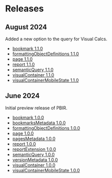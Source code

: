 # Releases

## August 2024

Added a new option to the query for Visual Calcs.

- [bookmark 1.1.0](./definition/bookmark/versions.md#1.1.0)
- [formattingObjectDefinitions 1.1.0](./definition/formattingObjectDefinitions/versions.md#1.1.0)
- [page 1.1.0](./definition/page/versions.md#1.1.0)
- [report 1.1.0](./definition/report/versions.md#1.1.0)
- [semanticQuery 1.1.0](./definition/semanticQuery/versions.md#1.1.0)
- [visualContainer 1.1.0](./definition/visualContainer/versions.md#1.1.0)
- [visualContainerMobileState 1.1.0](./definition/visualContainerMobileState/versions.md#1.1.0)

## June 2024

Initial preview release of PBIR.

- [bookmark 1.0.0](./definition/bookmark/versions.md#1.0.0)
- [bookmarksMetadata 1.0.0](./definition/bookmarksMetadata/versions.md#1.0.0)
- [formattingObjectDefinitions 1.0.0](./definition/formattingObjectDefinitions/versions.md#1.0.0)
- [page 1.0.0](./definition/page/versions.md#1.0.0)
- [pagesMetadata 1.0.0](./definition/pagesMetadata/versions.md#1.0.0)
- [report 1.0.0](./definition/report/versions.md#1.0.0)
- [reportExtension 1.0.0](./definition/reportExtension/versions.md#1.0.0)
- [semanticQuery 1.0.0](./definition/semanticQuery/versions.md#1.0.0)
- [versionMetadata 1.0.0](./definition/versionMetadata/versions.md#1.0.0)
- [visualContainer 1.0.0](./definition/visualContainer/versions.md#1.0.0)
- [visualContainerMobileState 1.0.0](./definition/visualContainerMobileState/versions.md#1.0.0)